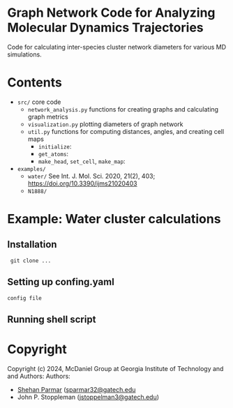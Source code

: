 # Graph Network Code for Analyzing Molecular Dynamics Trajectories
Code for calculating inter-species cluster network diameters for various MD simulations. 
# Contents
* `src/` core code
    * `network_analysis.py` functions for creating graphs and calculating graph metrics
    * `visualization.py` plotting diameters of graph network
    * `util.py` functions for computing distances, angles, and creating cell maps
    	* `initialize`: 
    	* `get_atoms`: 
    	* `make_head`, `set_cell`, `make_map`: 
* `examples/` 
    * `water/` See  Int. J. Mol. Sci. 2020, 21(2), 403; https://doi.org/10.3390/ijms21020403 
    * `N1888/` 
# Example: Water cluster calculations
## Installation 
``` git clone ...```
## Setting up confing.yaml
```
config file 
```
## Running shell script

# Copyright
Copyright (c) 2024, McDaniel Group at Georgia Institute of Technology and and Authors:
Authors:
- [Shehan Parmar](https://shehan807.github.io/) (sparmar32@gatech.edu
- John P. Stoppleman (jstoppelman3@gatech.edu)
